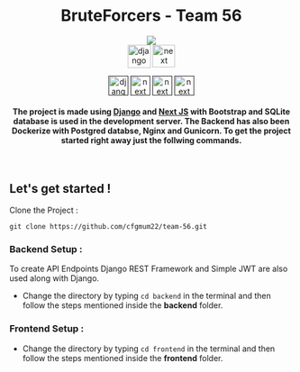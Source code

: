 <h1 align="center">BruteForcers - Team 56</h1>

<p align="center">
<img src="https://badges.frapsoft.com/os/v1/open-source.svg?v=103"/> <br>
<a href="https://www.djangoproject.com/" target="blank"><img align="center" src="https://img.shields.io/badge/Django-092E20?style=for-the-badge&logo=django&logoColor=white" alt="django" height="41"/></a>
<a href="https://nextjs.org/" target="blank"><img align="center" src="https://img.shields.io/badge/next.js-000000?style=for-the-badge&logo=nextdotjs&logoColor=white" alt="next" height="40"/></a>
</p>
<p align="center">
<a href="" target="blank"><img align="center" src="https://img.shields.io/badge/SQLite-07405E?style=for-the-badge&logo=sqlite&logoColor=white" alt="django" height="35"/></a>
<a href="" target="blank"><img align="center" src="https://img.shields.io/badge/Docker-2CA5E0?style=for-the-badge&logo=docker&logoColor=white" alt="next" height="35"/></a>
<a href="" target="blank"><img align="center" src="https://img.shields.io/badge/Bootstrap-563D7C?style=for-the-badge&logo=bootstrap&logoColor=white" alt="next" height="35"/></a>
<a href="" target="blank"><img align="center" src="	https://img.shields.io/badge/PostgreSQL-316192?style=for-the-badge&logo=postgresql&logoColor=white" alt="next" height="35"/></a>
</p>

<h4 align="center">The project is made using <a href="https://www.djangoproject.com/">Django</a> and <a href="https://nextjs.org/">Next JS</a> with Bootstrap and SQLite database is used in the development server. The Backend has also been Dockerize with Postgred databse, Nginx and Gunicorn. To get the project started right away just the follwing commands.</h4>

<br>

## Let's get started !

Clone the Project :

```
git clone https://github.com/cfgmum22/team-56.git
```

### Backend Setup :
To create API Endpoints Django REST Framework and Simple JWT are also used along with Django. 

 - Change the directory by typing <code>cd backend</code> in the terminal and then follow the steps mentioned inside the <b>backend</b> folder.

### Frontend Setup :

 - Change the directory by typing <code>cd frontend</code> in the terminal and then follow the steps mentioned inside the <b>frontend</b> folder.
